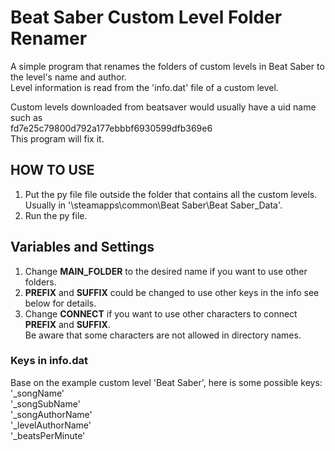# Beat Saber Custom Level Folder Renamer
A simple program that renames the folders of custom levels in Beat Saber to the level's name and author.  
Level information is read from the 'info.dat' file of a custom level.

Custom levels downloaded from beatsaver would usually have a uid name such as  
fd7e25c79800d792a177ebbbf6930599dfb369e6  
This program will fix it.


## HOW TO USE
1. Put the py file file outside the folder that contains all the custom levels.  
Usually in '\steamapps\common\Beat Saber\Beat Saber_Data'.  
2. Run the py file.  


## Variables and Settings
1. Change **MAIN_FOLDER** to the desired name if you want to use other folders.  
2. **PREFIX** and **SUFFIX** could be changed to use other keys in the info see below for details.
3. Change **CONNECT** if you want to use other characters to connect **PREFIX** and **SUFFIX**.  
Be aware that some characters are not allowed in directory names.


### Keys in info.dat
Base on the example custom level 'Beat Saber', here is some possible keys:  
'_songName'  
'_songSubName'  
'_songAuthorName'  
'_levelAuthorName'  
'_beatsPerMinute'


